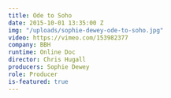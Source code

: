 ```yaml
---
title: Ode to Soho
date: 2015-10-01 13:35:00 Z
img: "/uploads/sophie-dewey-ode-to-soho.jpg"
video: https://vimeo.com/153982377
company: BBH
runtime: Online Doc
director: Chris Hugall
producers: Sophie Dewey
role: Producer
is-featured: true
---
```


